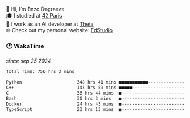 👋 Hi, I’m Enzo Degraeve <br>
🎓 I studied at [42 Paris](https://42.fr/)<br>
💼 I work as an AI developer at [Theta](https://theta.mc/)<br>
🌐 Check out my personal website: [EdStudio](https://edstudio.fr/)

### 🕐 WakaTime
*since sep 25 2024*

<!--START_SECTION:waka-->

```txt
Total Time: 756 hrs 3 mins

Python                     348 hrs 41 mins ■■■■■■■■■■■--------------   44.24 %
C++                        143 hrs 59 mins ■■■■■--------------------   18.27 %
C                          36 hrs 44 mins  ■------------------------   04.66 %
Bash                       30 hrs 3 mins   ■------------------------   03.81 %
Docker                     24 hrs 43 mins  ■------------------------   03.14 %
TypeScript                 23 hrs 13 mins  ■------------------------   02.95 %
```

<!--END_SECTION:waka-->
